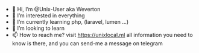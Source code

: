 - 👋 Hi, I’m @Unix-User aka Weverton
- 👀 I’m interested in everything
- 🌱 I’m currently learning php, (laravel, lumen ...)
- 💞️ I’m looking to learn
- 📫 How to reach me? visit https://unixlocal.ml all information you need to know is there, and you can send-me a message on telegram

<!---
Unix-User/Unix-User is a ✨ special ✨ repository because its `README.md` (this file) appears on your GitHub profile.
You can click the Preview link to take a look at your changes.
--->
